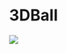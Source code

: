 <!--
 * @Author: your name
 * @Date: 2021-11-24 15:29:53
 * @LastEditTime: 2021-11-24 15:30:38
 * @LastEditors: newsun-HP-Pavilion-Gaming-Laptop-15-dk0xxx
 * @Description: In User Settings Edit
 * @FilePath: /rmtrain_ws/README.md
-->
# 3DBall
![](https://cdn.jsdelivr.net/gh/newsun-boki/img-folder@main/20211124/3dball.2xuo6by5e3y0.gif)
